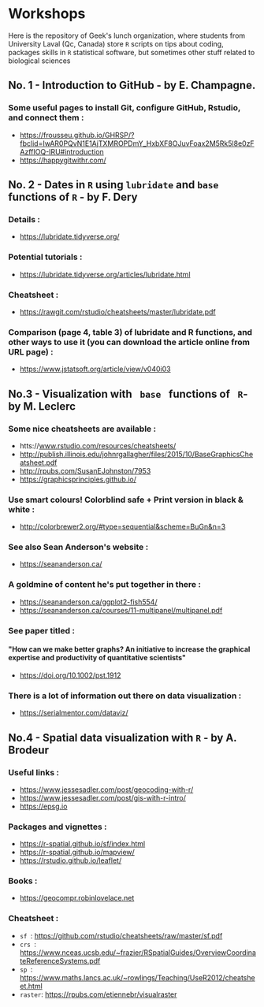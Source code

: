 # Workshops
Here is the repository of Geek's lunch organization, where students from University Laval (Qc, Canada) store <code>R</code> scripts on tips about coding, packages skills in <code>R</code> statistical software, but sometimes other stuff related to biological sciences 


## No. 1 - Introduction to GitHub - by E. Champagne. 
### Some useful pages to install Git, configure GitHub, Rstudio, and connect them :
  - https://frousseu.github.io/GHRSP/?fbclid=IwAR0PQvN1E1AjTXMROPDmY_HxbXF8OJuvFoax2M5Rk5l8e0zFAzffIOQ-IRU#introduction
  - https://happygitwithr.com/
    
## No. 2 - Dates in <code>R</code> using <code>lubridate</code> and <code>base</code> functions of <code>R</code> - by F. Dery
### Details :  
- https://lubridate.tidyverse.org/
### Potential tutorials : 
- https://lubridate.tidyverse.org/articles/lubridate.html
### Cheatsheet : 
- https://rawgit.com/rstudio/cheatsheets/master/lubridate.pdf
### Comparison (page 4, table 3) of lubridate and R functions, and other ways to use it (you can download the article online from URL page) :
- https://www.jstatsoft.org/article/view/v040i03


## No.3 - Visualization with <code> base </code> functions of <code> R</code>- by M. Leclerc

### Some nice cheatsheets are available :
- htts://www.rstudio.com/resources/cheatsheets/
- http://publish.illinois.edu/johnrgallagher/files/2015/10/BaseGraphicsCheatsheet.pdf
- http://rpubs.com/SusanEJohnston/7953
- https://graphicsprinciples.github.io/
### Use smart colours! Colorblind safe + Print version in black & white :
- http://colorbrewer2.org/#type=sequential&scheme=BuGn&n=3
### See also Sean Anderson's website : 
- https://seananderson.ca/
### A goldmine of content he's put together in there :
- https://seananderson.ca/ggplot2-fish554/
- https://seananderson.ca/courses/11-multipanel/multipanel.pdf
### See paper titled :
#### "How can we make better graphs? An initiative to increase the graphical expertise and productivity of quantitative scientists" 
- https://doi.org/10.1002/pst.1912 
### There is a lot of information out there on data visualization :
- https://serialmentor.com/dataviz/


## No.4 - Spatial data visualization with <code>R</code> - by A. Brodeur
### Useful links :
- https://www.jessesadler.com/post/geocoding-with-r/  
- https://www.jessesadler.com/post/gis-with-r-intro/  
- https://epsg.io   

### Packages and vignettes :
- https://r-spatial.github.io/sf/index.html  
- https://r-spatial.github.io/mapview/     
- https://rstudio.github.io/leaflet/    

### Books :
- https://geocompr.robinlovelace.net   

### Cheatsheet : 
- <code>sf    </code>: https://github.com/rstudio/cheatsheets/raw/master/sf.pdf  
- <code>crs   </code>: https://www.nceas.ucsb.edu/~frazier/RSpatialGuides/OverviewCoordinateReferenceSystems.pdf  
- <code>sp    </code>: https://www.maths.lancs.ac.uk/~rowlings/Teaching/UseR2012/cheatsheet.html  
- <code>raster</code>: https://rpubs.com/etiennebr/visualraster  
